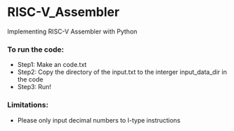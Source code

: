 # RISC-V_Assembler

Implementing RISC-V Assembler with Python

### To run the code:

* Step1: Make an code.txt
* Step2: Copy the directory of the input.txt to the interger input_data_dir in the code
* Step3: Run!

### Limitations:

* Please only input decimal numbers to I-type instructions
